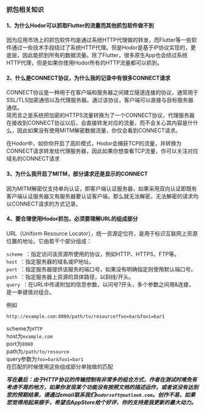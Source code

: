 ### 抓包相关知识

#### 1、为什么Hodor可以抓取Flutter的流量而其他抓包软件做不到
因为应用市场上的抓包软件均是通过系统HTTP代理做的转发，而Flutter等一些软件通过一些技术手段绕过了系统HTTP代理。但是Hodor是基于IP协议实现的，更底层，因此能抓到所有的数据流量。除了Flutter，很多原生App也会绕过系统HTTP代理，但是如果你使用Hodor所有的HTTP流量都可以抓到。

#### 2、什么是CONNECT协议，为什么我的记录中有很多CONNECT请求

CONNECT协议是一种用于在客户端和服务器之间建立隧道连接的协议，通常用于SSL/TLS加密通信以及代理服务器。通过该协议，客户端可以直接与目标服务器通信。  
简而言之是系统把加密的HTTPS流量转换为了一个CONNECT协议，代理服务器在接收到CONNECT协议以后，会直接转发对应的流量，而不会关心其内容是什什么，因此如果没有使用MITM解密数据流量，你仅会看到CONNECT请求。

在Hodor中，如你你开启了高阶模式，Hodor会捕获TCP的流量，并转换为CONNECT请求转发给代理服务器，因此如果你想查看TCP流量，你可以关注对应域名的CONNECT请求

#### 3、为什么我开启了MITM，部分请求还是显示的CONNECT
因为MITM解密仅支持单向认证，即客户端认证服务器，如果采用双向认证即既有客户端认证服务器又有服务器要认证客户端，那么就无法解密，无法解密的请求均以CONNECT请求的方式记录。

#### 4、要合理使用Hodor抓包，必须要理解URL的组成部分
URL（Uniform Resource Locator），统一资源定位符，是用于标识互联网上资源位置的地址。它由若干个部分组成：

`scheme `：指定访问该资源所使用的协议，例如HTTP、HTTPS、FTP等。  
`host `：指定服务器的域名或IP地址。   
`port `：指定服务器提供该服务的端口号，如果没有明确指定则使用默认端口号。   
`path `：指定服务器上资源的具体路径，以斜线/开头。  
`query `：在URL中传递附加的信息参数，以问号?开头，多个参数之间用&连接，是一串键值对组合。  

例如

	http://example.com:8080/path/to/resource?foo=bar&foo1=bar1
scheme为`HTTP`  
host为`example.com`  
port为`8080`  
path为`/path/to/resource`  
query参数为`foo=bar&foo1=bar1`  
在匹配的时候使用这些组成部分单独做的匹配  

  
***写在最后：由于HTTP协议的传输控制有非常多的组合方式，作者在测试时难免有考虑不周的地方，如果你发现某个功能没有按照文档的描述运作，或者说没有达到您的预期结果，请通过email联系我们`hodorsoft@outlook.com`。创作不易，如果您觉得用起来顺手，希望去AppStore给个好评，你的支持是我更新的最大动力。***
